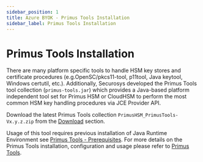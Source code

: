 ```yaml
---
sidebar_position: 1
title: Azure BYOK - Primus Tools Installation
sidebar_label: Primus Tools Installation
---
```


# Primus Tools Installation

There are many platform specific tools to handle HSM key stores and certificate procedures (e.g.OpenSC/pkcs11-tool, p11tool, Java keytool, Windows certutil, etc.). Additionally, Securosys developed the Primus Tools tool collection (`primus-tools.jar`) which provides a Java-based platform independent tool set for Primus HSM or CloudHSM to perform the most common HSM key handling procedures via JCE Provider API. 

Download the latest Primus Tools collection `PrimusHSM_PrimusTools-Vx.y.z.zip` from the [Download](/primus-tools/downloads) section.

Usage of this tool requires previous installation of Java Runtime Environment see [Primus Tools - Prerequisites](/primus-tools/Installation/primus-tools-installation).
For more details on the Primus Tools installation, configuration and usage please refer to [Primus Tools](/primus-tools/overview).
